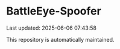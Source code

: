 # BattleEye-Spoofer

Last updated: 2025-06-06 07:43:58

This repository is automatically maintained.
